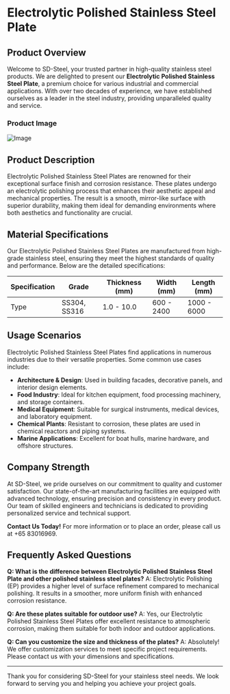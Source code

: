 # Electrolytic Polished Stainless Steel Plate

## Product Overview

Welcome to SD-Steel, your trusted partner in high-quality stainless steel products. We are delighted to present our **Electrolytic Polished Stainless Steel Plate**, a premium choice for various industrial and commercial applications. With over two decades of experience, we have established ourselves as a leader in the steel industry, providing unparalleled quality and service.

### Product Image
![Image](https://github.com/user-attachments/assets/2567258e-e124-4816-932d-1809bd27ef0b)

## Product Description

Electrolytic Polished Stainless Steel Plates are renowned for their exceptional surface finish and corrosion resistance. These plates undergo an electrolytic polishing process that enhances their aesthetic appeal and mechanical properties. The result is a smooth, mirror-like surface with superior durability, making them ideal for demanding environments where both aesthetics and functionality are crucial.

## Material Specifications

Our Electrolytic Polished Stainless Steel Plates are manufactured from high-grade stainless steel, ensuring they meet the highest standards of quality and performance. Below are the detailed specifications:

| Specification | Grade       | Thickness (mm) | Width (mm) | Length (mm) |
|---------------|-------------|----------------|------------|-------------|
| Type          | SS304, SS316| 1.0 - 10.0     | 600 - 2400 | 1000 - 6000 |

## Usage Scenarios

Electrolytic Polished Stainless Steel Plates find applications in numerous industries due to their versatile properties. Some common use cases include:

- **Architecture & Design**: Used in building facades, decorative panels, and interior design elements.
- **Food Industry**: Ideal for kitchen equipment, food processing machinery, and storage containers.
- **Medical Equipment**: Suitable for surgical instruments, medical devices, and laboratory equipment.
- **Chemical Plants**: Resistant to corrosion, these plates are used in chemical reactors and piping systems.
- **Marine Applications**: Excellent for boat hulls, marine hardware, and offshore structures.

## Company Strength

At SD-Steel, we pride ourselves on our commitment to quality and customer satisfaction. Our state-of-the-art manufacturing facilities are equipped with advanced technology, ensuring precision and consistency in every product. Our team of skilled engineers and technicians is dedicated to providing personalized service and technical support.

**Contact Us Today!**
For more information or to place an order, please call us at +65 83016969.

## Frequently Asked Questions

**Q: What is the difference between Electrolytic Polished Stainless Steel Plate and other polished stainless steel plates?**
A: Electrolytic Polishing (EP) provides a higher level of surface refinement compared to mechanical polishing. It results in a smoother, more uniform finish with enhanced corrosion resistance.

**Q: Are these plates suitable for outdoor use?**
A: Yes, our Electrolytic Polished Stainless Steel Plates offer excellent resistance to atmospheric corrosion, making them suitable for both indoor and outdoor applications.

**Q: Can you customize the size and thickness of the plates?**
A: Absolutely! We offer customization services to meet specific project requirements. Please contact us with your dimensions and specifications.

---

Thank you for considering SD-Steel for your stainless steel needs. We look forward to serving you and helping you achieve your project goals.